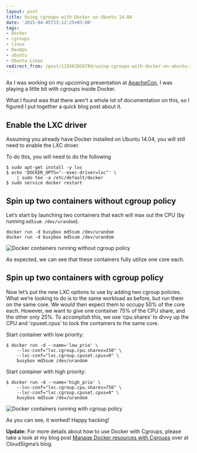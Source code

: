 ```yaml
---
layout: post
title: Using cgroups with Docker on Ubuntu 14.04
date: '2015-04-05T13:12:25+03:00'
tags:
- Docker
- cgroups
- linux
- DevOps
- ubuntu
- Ubuntu Linux
redirect_from: /post/115562026784/using-cgroups-with-docker-on-ubuntu-1404
---
```

As I was working on my upcoming presentation at [ApacheCon](http://www.apachecon.com/), I was playing a little bit with cgroups inside Docker.

What I found was that there aren’t a whole lot of documentation on this, so I figured I put together a quick blog post about it.

Enable the LXC driver
---------------------

Assuming you already have Docker installed on Ubuntu 14.04, you will still need to enable the LXC driver.

To do this, you will need to do the following

    $ sudo apt-get install -y lxc
    $ echo 'DOCKER_OPTS="--exec-driver=lxc"' \
        | sudo tee -a /etc/default/docker
    $ sudo service docker restart

Spin up two containers without cgroup policy
--------------------------------------------

Let’s start by launching two containers that each will max out the CPU (by running `md5sum /dev/urandom`).

    docker run -d busybox md5sum /dev/urandom
    docker run -d busybox md5sum /dev/urandom

![Docker containers running without cgroup policy](/tumblr_files/tumblr_inline_nmbyklbgPw1skxjxc_540.png)

As expected, we can see that these containers fully utilize one core each.

Spin up two containers with cgroup policy
-----------------------------------------

Now let’s put the new LXC options to use by adding two cgroup policies. What we’re looking to do is to the same workload as before, but run them on the same core. We would then expect them to occupy 50% of the core each. However, we want to give one container 75% of the CPU share, and the other only 25%. To accomplish this, we use ‘cpu.shares’ to divvy up the CPU and 'cpuset.cpus’ to lock the containers to the same core.

Start container with low priority:

    $ docker run -d --name='low_prio' \
        --lxc-conf="lxc.cgroup.cpu.shares=250" \ 
        --lxc-conf="lxc.cgroup.cpuset.cpus=0" \
        busybox md5sum /dev/urandom

Start container with high priority:

    $ docker run -d --name='high_prio' \
        --lxc-conf="lxc.cgroup.cpu.shares=750" \ 
        --lxc-conf="lxc.cgroup.cpuset.cpus=0" \
        busybox md5sum /dev/urandom

![Docker containers running with cgroup policy](/tumblr_files/tumblr_inline_nmbyk9EJyj1skxjxc_540.png)

As you can see, it worked! Happy hacking!

**Update:** For more details about how to use Docker with Cgroups, please take a look at my blog post [Manage Docker resources with Cgroups](https://www.cloudsigma.com/manage-docker-resources-with-cgroups/) over at CloudSigma’s blog.
